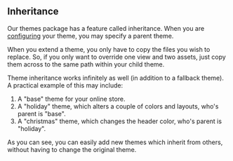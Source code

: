 ## Inheritance

Our themes package has a feature called inheritance. When you are [configuring]({url}/installation/configuration) your theme, you may specify a parent theme.

When you extend a theme, you only have to copy the files you wish to replace. So, if you only want to override one view and two assets, just copy them across to the same path within your child theme.

Theme inheritance works infinitely as well (in addition to a fallback theme). A practical example of this may include:

1. A "base" theme for your online store.
2. A "holiday" theme, which alters a couple of colors and layouts, who's parent is "base".
3. A "christmas" theme, which changes the header color, who's parent is "holiday".

As you can see, you can easily add new themes which inherit from others, without having to change the original theme.

